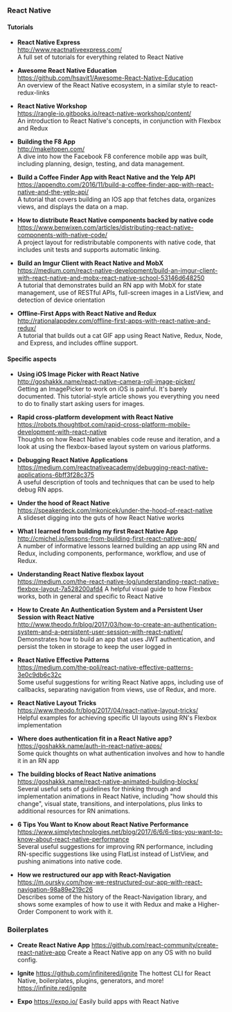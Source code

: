 ### React Native


#### Tutorials

- **React Native Express**  
  http://www.reactnativeexpress.com/  
  A full set of tutorials for everything related to React Native

- **Awesome React Native Education**  
  https://github.com/hsavit1/Awesome-React-Native-Education  
  An overview of the React Native ecosystem, in a similar style to react-redux-links
  
- **React Native Workshop**  
  https://rangle-io.gitbooks.io/react-native-workshop/content/  
  An introduction to React Native's concepts, in conjunction with Flexbox and Redux
  
- **Building the F8 App**  
  http://makeitopen.com/  
  A dive into how the Facebook F8 conference mobile app was built, including planning, design, testing, and data management.
  
- **Build a Coffee Finder App with React Native and the Yelp API**  
  https://appendto.com/2016/11/build-a-coffee-finder-app-with-react-native-and-the-yelp-api/  
  A tutorial that covers building an IOS app that fetches data, organizes views, and displays the data on a map.
  
- **How to distribute React Native components backed by native code**  
  https://www.benwixen.com/articles/distributing-react-native-components-with-native-code/  
  A project layout for redistributable components with native code, that includes unit tests and supports automatic linking.
  
- **Build an Imgur Client with React Native and MobX**  
  https://medium.com/react-native-development/build-an-imgur-client-with-react-native-and-mobx-react-native-school-53146d648250  
  A tutorial that demonstrates build an RN app with MobX for state management, use of RESTful APIs, full-screen images in a ListView, and detection of device orientation



- **Offline-First Apps with React Native and Redux**  
  http://rationalappdev.com/offline-first-apps-with-react-native-and-redux/  
  A tutorial that builds out a cat GIF app using React Native, Redux, Node, and Express, and includes offline support.

  
#### Specific aspects

- **Using iOS Image Picker with React Native**  
  http://goshakkk.name/react-native-camera-roll-image-picker/  
  Getting an ImagePicker to work on iOS is painful. It's barely documented. This tutorial-style article shows you everything you need to do to finally start asking users for images.

- **Rapid cross-platform development with React Native**  
  https://robots.thoughtbot.com/rapid-cross-platform-mobile-development-with-react-native  
  Thoughts on how React Native enables code reuse and iteration, and a look at using the flexbox-based layout system on various platforms.
  
- **Debugging React Native Applications**  
  https://medium.com/reactnativeacademy/debugging-react-native-applications-6bff3f28c375  
  A useful description of tools and techniques that can be used to help debug RN apps.
  
- **Under the hood of React Native**  
  https://speakerdeck.com/mkonicek/under-the-hood-of-react-native  
  A slideset digging into the guts of how React Native works
  
- **What I learned from building my first React Native App**  
  http://cmichel.io/lessons-from-building-first-react-native-app/  
  A number of informative lessons learned building an app using RN and Redux, including components, performance, workflow, and use of Redux.
  
- **Understanding React Native flexbox layout**  
  https://medium.com/the-react-native-log/understanding-react-native-flexbox-layout-7a528200afd4  A helpful visual guide to how Flexbox works, both in general and specific to React Native
  
- **How to Create An Authentication System and a Persistent User Session with React Native**  
  http://www.theodo.fr/blog/2017/03/how-to-create-an-authentication-system-and-a-persistent-user-session-with-react-native/  
  Demonstrates how to build an app that uses JWT authentication, and persist the token in storage to keep the user logged in
  
- **React Native Effective Patterns**  
  https://medium.com/the-poli/react-native-effective-patterns-3e0c9db6c32c  
  Some useful suggestions for writing React Native apps, including use of callbacks, separating navigation from views, use of Redux, and more.
  
- **React Native Layout Tricks**  
  https://www.theodo.fr/blog/2017/04/react-native-layout-tricks/  
  Helpful examples for achieving specific UI layouts using RN's Flexbox implementation
  
- **Where does authentication fit in a React Native app?**  
  https://goshakkk.name/auth-in-react-native-apps/  
  Some quick thoughts on what authentication involves and how to handle it in an RN app
  
- **The building blocks of React Native animations**  
  https://goshakkk.name/react-native-animated-building-blocks/  
  Several useful sets of guidelines for thinking through and implementation animations in React Native, including "how should this change", visual state, transitions, and interpolations, plus links to additional resources for RN animations.
  
- **6 Tips You Want to Know about React Native Performance**  
  https://www.simplytechnologies.net/blog/2017/6/6/6-tips-you-want-to-know-about-react-native-performance  
  Several useful suggestions for improving RN performance, including RN-specific suggestions like using FlatList instead of ListView, and pushing animations into native code.
  
- **How we restructured our app with React-Navigation**  
  https://m.oursky.com/how-we-restructured-our-app-with-react-navigation-98a89e219c26  
  Describes some of the history of the React-Navigation library, and shows some examples of how to use it with Redux and make a Higher-Order Component to work with it.


### Boilerplates

- **Create React Native App**
  https://github.com/react-community/create-react-native-app
  Create a React Native app on any OS with no build config. 

- **Ignite**
  https://github.com/infinitered/ignite
  The hottest CLI for React Native, boilerplates, plugins, generators, and more! https://infinite.red/ignite 

- **Expo**
  https://expo.io/
  Easily build apps with React Native
